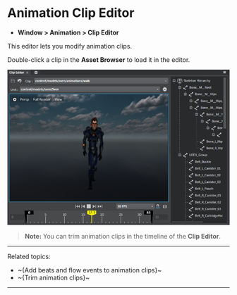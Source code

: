 # Animation Clip Editor

- **Window > Animation > Clip Editor**

This editor lets you modify animation clips.

Double-click a clip in the **Asset Browser** to load it in the editor.

![Anim Clip Editor](../images/anim_clip_editor.png)

>**Note:** You can trim animation clips in the timeline of the **Clip Editor**.


---
Related topics:
- ~{Add beats and flow events to animation clips}~
- ~{Trim animation clips}~
---
